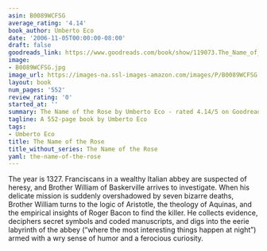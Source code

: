 ```yaml
---
asin: B0089WCFSG
average_rating: '4.14'
book_author: Umberto Eco
date: '2006-11-05T00:00:00-08:00'
draft: false
goodreads_link: https://www.goodreads.com/book/show/119073.The_Name_of_the_Rose
image:
- B0089WCFSG.jpg
image_url: https://images-na.ssl-images-amazon.com/images/P/B0089WCFSG.01._SCLZZZZZZZ.jpg
layout: book
num_pages: '552'
review_rating: '0'
started_at: ''
summary: The Name of the Rose by Umberto Eco - rated 4.14/5 on Goodreads
tagline: A 552-page book by Umberto Eco
tags:
- Umberto Eco
title: The Name of the Rose
title_without_series: The Name of the Rose
yaml: the-name-of-the-rose
---
```


The year is 1327. Franciscans in a wealthy Italian abbey are suspected of heresy, and Brother William of Baskerville arrives to investigate. When his delicate mission is suddenly overshadowed by seven bizarre deaths, Brother William turns to the logic of Aristotle, the theology of Aquinas, and the empirical insights of Roger Bacon to find the killer. He collects evidence, deciphers secret symbols and coded manuscripts, and digs into the eerie labyrinth of the abbey (“where the most interesting things happen at night”) armed with a wry sense of humor and a ferocious curiosity.